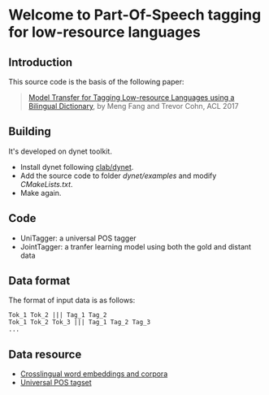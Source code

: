 # Welcome to Part-Of-Speech tagging for low-resource languages

## Introduction

This source code is the basis of the following paper:
> [Model Transfer for Tagging Low-resource Languages using a Bilingual Dictionary](http://www.aclweb.org/anthology/P/P17/P17-2093.pdf), by Meng Fang and Trevor Cohn, ACL 2017

## Building
It's developed on dynet toolkit.
- Install dynet following [clab/dynet](https://github.com/clab/dynet).
- Add the source code to folder *dynet/examples* and modify *CMakeLists.txt*.
- Make again.

## Code
- UniTagger: a universal POS tagger
- JointTagger: a tranfer learning model using both the gold and distant data

## Data format
The format of input data is as follows:
```
Tok_1 Tok_2 ||| Tag_1 Tag_2
Tok_1 Tok_2 Tok_3 ||| Tag_1 Tag_2 Tag_3
...
```

## Data resource

- [Crosslingual word embeddings and corpora](http://128.2.220.95/multilingual/data)
- [Universal POS tagset](https://github.com/slavpetrov/universal-pos-tags)

